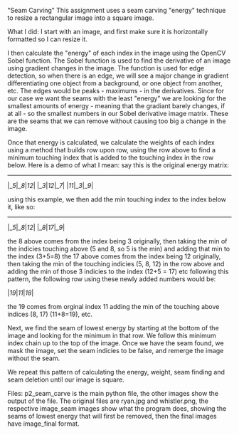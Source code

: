 "Seam Carving"
This assignment uses a seam carving "energy" technique to resize a rectangular image into a square image. 

What I did:
I start with an image, and first make sure it is horizontally formatted so I can resize it.

I then calculate the "energy" of each index in the image using the OpenCV Sobel function. The Sobel function is used to find the derivative of an image using gradient changes in the image. The function is used for edge detection, so when there is an edge, we will see a major change in gradient differentiating one object from a background, or one object from another, etc. The edges would be peaks - maximums -  in the derivatives. Since for our case we want the seams with the least "energy" we are looking for the smallest amounts of energy - meaning that the gradiant barely changes, if at all - so the smallest numbers in our Sobel derivative image matrix. These are the seams that we can remove without causing too big a change in the image.

Once that energy is calculated, we calculate the weights of each index using a method that builds row upon row, using the row above to find a minimum touching index that is added to the touching index in the row below. Here is a demo of what I mean: 
say this is the original energy matrix:
 ________________
 |__5_|__8_|_12_|
 |__3_|_12_|__7_|
 |_11_|__3_|__9_|
 
 using this example, we then add the min touching index to the index below it, like so:
 ________________
 |__5_|__8_|_12_|
 |__8_|_17_|__9_|

the 8 above comes from the index being 3 originally, then taking the min of the indicies touching above (5 and 8, so 5 is the min) and adding that min to the index (3+5=8)
the 17 above comes from the index being 12 originally, then taking the min of the touching indicies (5, 8, 12) in the row above and adding the min of those 3 indicies to the index (12+5 = 17)
etc following this pattern, the following row using these newly added numbers would be:

 |_19_|_11_|_18_|

the 19 comes from orginal index 11 adding the min of the touching above indices (8, 17) (11+8=19), etc.

Next, we find the seam of lowest energy by starting at the bottom of the image and looking for the minimum in that row. We follow this minimum index chain up to the top of the image. Once we have the seam found, we mask the image, set the seam indicies to be false, and remerge the image without the seam. 

We repeat this pattern of calculating the energy, weight, seam finding and seam deletion until our image is square.

Files:
p2_seam_carve is the main python file, the other images show the output of the file. The original files are ryan.jpg and whistler.png, the respective image_seam images show what the program does, showing the seams of lowest energy that will first be removed, then the final images have image_final format.
